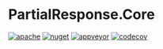 # PartialResponse.Core

[![apache](https://img.shields.io/badge/license-Apache%202-green.svg)](https://raw.githubusercontent.com/dotarj/PartialResponse.Core/master/LICENSE.md)
[![nuget](https://img.shields.io/nuget/v/PartialResponse.Core.svg)](https://www.nuget.org/packages/PartialResponse.Core)
[![appveyor](https://ci.appveyor.com/api/projects/status/imfxoxrhw66mnoae?svg=true)](https://ci.appveyor.com/project/dotarj/partialresponse-core)
[![codecov](https://codecov.io/gh/dotarj/PartialResponse.Core/branch/master/graph/badge.svg)](https://codecov.io/gh/dotarj/PartialResponse.Core)